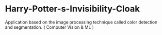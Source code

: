# Harry-Potter-s-Invisibility-Cloak
Application based on the image processing technique called color detection and segmentation. ( Computer Vision &amp; ML )
